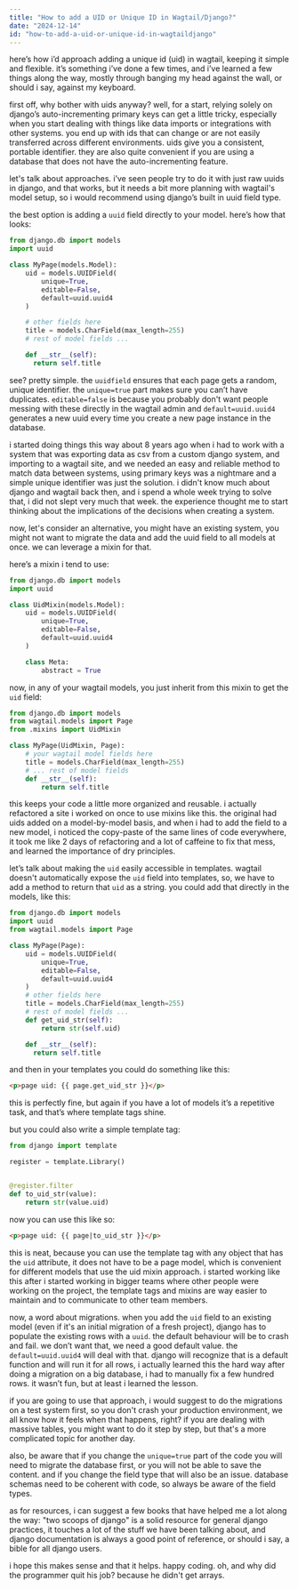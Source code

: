 ```yaml
---
title: "How to add a UID or Unique ID in Wagtail/Django?"
date: "2024-12-14"
id: "how-to-add-a-uid-or-unique-id-in-wagtaildjango"
---
```


here’s how i’d approach adding a unique id (uid) in wagtail, keeping it simple and flexible. it’s something i’ve done a few times, and i’ve learned a few things along the way, mostly through banging my head against the wall, or should i say, against my keyboard.

first off, why bother with uids anyway? well, for a start, relying solely on django’s auto-incrementing primary keys can get a little tricky, especially when you start dealing with things like data imports or integrations with other systems. you end up with ids that can change or are not easily transferred across different environments. uids give you a consistent, portable identifier. they are also quite convenient if you are using a database that does not have the auto-incrementing feature.

let's talk about approaches. i’ve seen people try to do it with just raw uuids in django, and that works, but it needs a bit more planning with wagtail's model setup, so i would recommend using django’s built in uuid field type.

the best option is adding a `uuid` field directly to your model. here’s how that looks:

```python
from django.db import models
import uuid

class MyPage(models.Model):
    uid = models.UUIDField(
        unique=True,
        editable=False,
        default=uuid.uuid4
    )

    # other fields here
    title = models.CharField(max_length=255)
    # rest of model fields ...

    def __str__(self):
      return self.title
```
see? pretty simple. the `uuidfield` ensures that each page gets a random, unique identifier. the `unique=true` part makes sure you can’t have duplicates. `editable=false` is because you probably don't want people messing with these directly in the wagtail admin and `default=uuid.uuid4` generates a new uuid every time you create a new page instance in the database.

i started doing things this way about 8 years ago when i had to work with a system that was exporting data as csv from a custom django system, and importing to a wagtail site, and we needed an easy and reliable method to match data between systems, using primary keys was a nightmare and a simple unique identifier was just the solution. i didn't know much about django and wagtail back then, and i spend a whole week trying to solve that, i did not slept very much that week. the experience thought me to start thinking about the implications of the decisions when creating a system.

now, let's consider an alternative, you might have an existing system, you might not want to migrate the data and add the uuid field to all models at once. we can leverage a mixin for that.

here’s a mixin i tend to use:

```python
from django.db import models
import uuid

class UidMixin(models.Model):
    uid = models.UUIDField(
        unique=True,
        editable=False,
        default=uuid.uuid4
    )

    class Meta:
        abstract = True
```
now, in any of your wagtail models, you just inherit from this mixin to get the `uid` field:

```python
from django.db import models
from wagtail.models import Page
from .mixins import UidMixin

class MyPage(UidMixin, Page):
    # your wagtail model fields here
    title = models.CharField(max_length=255)
    # ... rest of model fields
    def __str__(self):
        return self.title
```

this keeps your code a little more organized and reusable. i actually refactored a site i worked on once to use mixins like this. the original had uids added on a model-by-model basis, and when i had to add the field to a new model, i noticed the copy-paste of the same lines of code everywhere, it took me like 2 days of refactoring and a lot of caffeine to fix that mess, and learned the importance of dry principles.

let’s talk about making the `uid` easily accessible in templates. wagtail doesn't automatically expose the `uid` field into templates, so, we have to add a method to return that `uid` as a string. you could add that directly in the models, like this:

```python
from django.db import models
import uuid
from wagtail.models import Page

class MyPage(Page):
    uid = models.UUIDField(
        unique=True,
        editable=False,
        default=uuid.uuid4
    )
    # other fields here
    title = models.CharField(max_length=255)
    # rest of model fields ...
    def get_uid_str(self):
        return str(self.uid)

    def __str__(self):
      return self.title
```
and then in your templates you could do something like this:

```html
<p>page uid: {{ page.get_uid_str }}</p>
```
this is perfectly fine, but again if you have a lot of models it’s a repetitive task, and that’s where template tags shine.

but you could also write a simple template tag:

```python
from django import template

register = template.Library()


@register.filter
def to_uid_str(value):
    return str(value.uid)

```
now you can use this like so:

```html
<p>page uid: {{ page|to_uid_str }}</p>
```

this is neat, because you can use the template tag with any object that has the `uid` attribute, it does not have to be a page model, which is convenient for different models that use the uid mixin approach. i started working like this after i started working in bigger teams where other people were working on the project, the template tags and mixins are way easier to maintain and to communicate to other team members.

now, a word about migrations. when you add the `uid` field to an existing model (even if it's an initial migration of a fresh project), django has to populate the existing rows with a `uuid`. the default behaviour will be to crash and fail. we don’t want that, we need a good default value. the `default=uuid.uuid4` will deal with that. django will recognize that is a default function and will run it for all rows, i actually learned this the hard way after doing a migration on a big database, i had to manually fix a few hundred rows. it wasn’t fun, but at least i learned the lesson.

if you are going to use that approach, i would suggest to do the migrations on a test system first, so you don't crash your production environment, we all know how it feels when that happens, right? if you are dealing with massive tables, you might want to do it step by step, but that's a more complicated topic for another day.

also, be aware that if you change the `unique=true` part of the code you will need to migrate the database first, or you will not be able to save the content. and if you change the field type that will also be an issue. database schemas need to be coherent with code, so always be aware of the field types.

as for resources, i can suggest a few books that have helped me a lot along the way: "two scoops of django" is a solid resource for general django practices, it touches a lot of the stuff we have been talking about, and django documentation is always a good point of reference, or should i say, a bible for all django users.

i hope this makes sense and that it helps. happy coding. oh, and why did the programmer quit his job? because he didn't get arrays.
